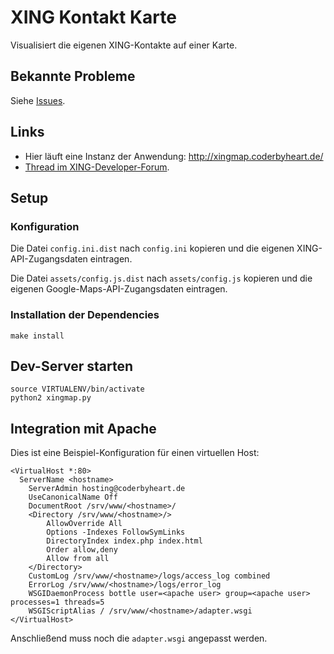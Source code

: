 # XING Kontakt Karte

Visualisiert die eigenen XING-Kontakte auf einer Karte.

## Bekannte Probleme

Siehe [Issues](https://github.com/tacker/xing-contact-map/issues).

## Links

 * Hier läuft eine Instanz der Anwendung: http://xingmap.coderbyheart.de/
 * [Thread im XING-Developer-Forum](https://www.xing.com/net/prie8c09ex/xingdevs/discuss-with-the-community-682826/started-hacking-visualize-contacts-on-map-41598171/41598171/).

## Setup

### Konfiguration

Die Datei `config.ini.dist` nach `config.ini` kopieren und die eigenen XING-API-Zugangsdaten eintragen.

Die Datei `assets/config.js.dist` nach `assets/config.js` kopieren und die eigenen Google-Maps-API-Zugangsdaten eintragen.

### Installation der Dependencies

    make install

## Dev-Server starten

    source VIRTUALENV/bin/activate
    python2 xingmap.py
    
## Integration mit Apache

Dies ist eine Beispiel-Konfiguration für einen virtuellen Host:

    <VirtualHost *:80>
      ServerName <hostname>
	    ServerAdmin hosting@coderbyheart.de
	    UseCanonicalName Off
	    DocumentRoot /srv/www/<hostname>/
	    <Directory /srv/www/<hostname>/>
		    AllowOverride All
		    Options -Indexes FollowSymLinks
		    DirectoryIndex index.php index.html
		    Order allow,deny
		    Allow from all
	    </Directory>
	    CustomLog /srv/www/<hostname>/logs/access_log combined
	    ErrorLog /srv/www/<hostname>/logs/error_log
	    WSGIDaemonProcess bottle user=<apache user> group=<apache user> processes=1 threads=5
	    WSGIScriptAlias / /srv/www/<hostname>/adapter.wsgi
    </VirtualHost>

Anschließend muss noch die `adapter.wsgi` angepasst werden.

